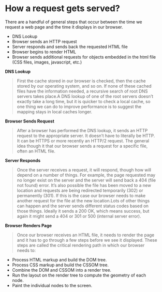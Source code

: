 # How a request gets served?
There are a handful of general steps that occur between the time we request a web page and the time it displays in our browser.

- DNS Lookup
- Browser sends an HTTP request
- Server responds and sends back the requested HTML file
- Browser begins to render HTML
- Browser sends additional requests for objects embedded in the    html file (CSS files, images, javascript, etc.)

**DNS Lookup**
>First the cache stored in our browser is checked, then the cache stored by our operating system, and so on. If none of these cached files have the information needed, a recursive search of root DNS servers takes place.A DNS lookup of one of the root servers doesn’t exactly take a long time, but it is quicker to check a local cache, so one thing we can do to improve performance is to suggest the mapping stays in local caches longer.

**Browser Sends Request**
>After a browser has performed the DNS lookup, it sends an HTTP request to the appropriate server. It doesn’t have to literally be HTTP. It can be HTTPS or more recently an HTTP/2 request. The general idea though it that our browser sends a request for a specific file, often an HTML file.

**Server Responds**
>Once the server receives a request, it will respond, though how will depend on a number of things. For example, the page requested may no longer exist on the server and the server will send back a 404 (file not found) error. It’s also possible the file has been moved to a new location and requests are being redirected temporarily (302) or permanently (301). If this is the case our browser needs to make another request for the file at the new location.Lots of other things can happen and the server sends different status codes based on those things. Ideally it sends a 200 OK, which means success, but again it might send a 404 or 301 or 500 (internal server error).

**Browser Renders Page**
>Once our browser receives an HTML file, it needs to render the page and it has to go through a few steps before we see it displayed. These steps are called the critical rendering path in which our browser needs to:

- Process HTML markup and build the DOM tree.
- Process CSS markup and build the CSSOM tree.
- Combine the DOM and CSSOM into a render tree.
- Run the layout on the render tree to compute the geometry of each node.
- Paint the individual nodes to the screen.

